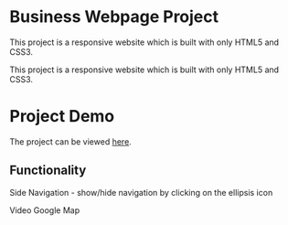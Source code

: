 # Business Webpage Project
This project is a responsive website which is built with only HTML5 and CSS3.

This project is a responsive website which is built with only HTML5 and CSS3. 

# Project Demo
The project can be viewed [here](https://jonesdl-2785.github.io/business-webpage/).


## Functionality
Side Navigation - show/hide navigation by clicking on the ellipsis icon

Video
Google Map
